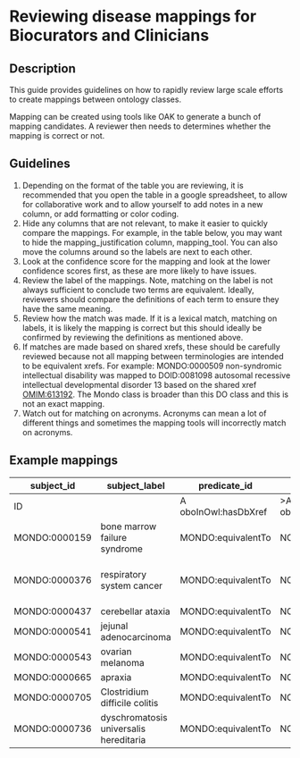 # Reviewing disease mappings for Biocurators and Clinicians

## Description 

This guide provides guidelines on how to rapidly review large scale efforts to create mappings between ontology classes. 

Mapping can be created using tools like OAK to generate a bunch of mapping candidates. A reviewer then needs to determines whether the mapping is correct or not. 

## Guidelines
1. Depending on the format of the table you are reviewing, it is recommended that you open the table in a google spreadsheet, to allow for collaborative work and to allow yourself to add notes in a new column, or add formatting or color coding.
1. Hide any columns that are not relevant, to make it easier to quickly compare the mappings. For example, in the table below, you may want to hide the mapping_justification column, mapping_tool. You can also move the columns around so the labels are next to each other. 
1. Look at the confidence score for the mapping and look at the lower confidence scores first, as these are more likely to have issues.
1. Review the label of the mappings. Note, matching on the label is not always sufficient to conclude two terms are equivalent. Ideally, reviewers should compare the definitions of each term to ensure they have the same meaning.
1. Review how the match was made. If it is a lexical match, matching on labels, it is likely the mapping is correct but this should ideally be confirmed by reviewing the definitions as mentioned above.
1. If matches are made based on shared xrefs, these should be carefully reviewed because not all mapping between terminologies are intended to be equivalent xrefs. For example: MONDO:0000509 non-syndromic intellectual disability was mapped to DOID:0081098 autosomal recessive intellectual developmental disorder 13 based on the shared xref [OMIM:613192](https://omim.org/entry/613192). The Mondo class is broader than this DO class and this is not an exact mapping.
1. Watch out for matching on acronyms. Acronyms can mean a lot of different things and sometimes the mapping tools will incorrectly match on acronyms.

## Example mappings

|subject_id   |subject_label                         |predicate_id        |object_id         |object_label                          |mapping_justification |mapping_tool|confidence |subject_match_field|object_match_field|match_string                          |comment |
|-------------|--------------------------------------|--------------------|------------------|--------------------------------------|----------------------|------------|-----------|-------------------|------------------|--------------------------------------|--------|
|ID           |                                      |A oboInOwl:hasDbXref|>A oboInOwl:source|>A sssom:object_label                 |                      |            |           |                   |                  |                                      |        |
|MONDO:0000159|bone marrow failure syndrome          |MONDO:equivalentTo  |NCIT:C165614      |Bone Marrow Failure Syndrome          |semapv:LexicalMatching|oaklib      |0.849778895|rdfs:label         |rdfs:label        |bone marrow failure syndrome          |LEXMATCH|
|MONDO:0000376|respiratory system cancer             |MONDO:equivalentTo  |NCIT:C4571        |Malignant Respiratory System Neoplasm |semapv:LexicalMatching|oaklib      |0.8        |oio:hasExactSynonym|rdfs:label        |malignant respiratory system neoplasm |LEXMATCH|
|MONDO:0000437|cerebellar ataxia                     |MONDO:equivalentTo  |NCIT:C26702       |Ataxia                                |semapv:LexicalMatching|oaklib      |0.8        |oio:hasExactSynonym|rdfs:label        |ataxia                                |LEXMATCH|
|MONDO:0000541|jejunal adenocarcinoma                |MONDO:equivalentTo  |NCIT:C181158      |Jejunal Adenocarcinoma                |semapv:LexicalMatching|oaklib      |0.849778895|rdfs:label         |rdfs:label        |jejunal adenocarcinoma                |LEXMATCH|
|MONDO:0000543|ovarian melanoma                      |MONDO:equivalentTo  |NCIT:C178441      |Ovarian Melanoma                      |semapv:LexicalMatching|oaklib      |0.849778895|rdfs:label         |rdfs:label        |ovarian melanoma                      |LEXMATCH|
|MONDO:0000665|apraxia                               |MONDO:equivalentTo  |NCIT:C180557      |Apraxia                               |semapv:LexicalMatching|oaklib      |0.849778895|rdfs:label         |rdfs:label        |apraxia                               |LEXMATCH|
|MONDO:0000705|Clostridium difficile colitis         |MONDO:equivalentTo  |NCIT:C180523      |Clostridium difficile Infection       |semapv:LexicalMatching|oaklib      |0.8        |oio:hasExactSynonym|rdfs:label        |clostridium difficile infection       |LEXMATCH|
|MONDO:0000736|dyschromatosis universalis hereditaria|MONDO:equivalentTo  |NCIT:C173131      |Dyschromatosis Universalis Hereditaria|semapv:LexicalMatching|oaklib      |0.849778895|rdfs:label         |rdfs:label        |dyschromatosis universalis hereditaria|LEXMATCH|
